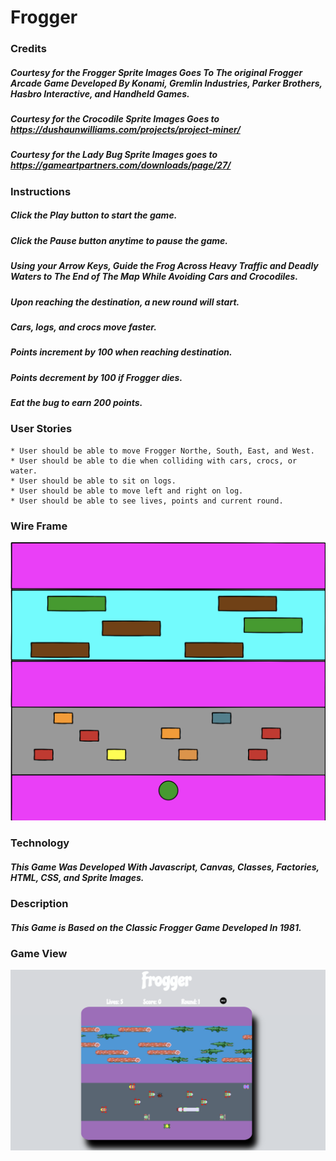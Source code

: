 # Frogger
### Credits
##### Courtesy for the Frogger Sprite Images Goes To The original Frogger Arcade Game Developed By Konami, Gremlin Industries, Parker Brothers, Hasbro Interactive, and Handheld Games.

##### Courtesy for the Crocodile Sprite Images Goes to https://dushaunwilliams.com/projects/project-miner/

##### Courtesy for the Lady Bug Sprite Images goes to https://gameartpartners.com/downloads/page/27/

### Instructions

##### Click the Play button to start the game.
##### Click the Pause button anytime to pause the game.
##### Using your Arrow Keys, Guide the Frog Across Heavy Traffic and Deadly Waters to The End of The Map While Avoiding Cars and Crocodiles.
##### Upon reaching the destination, a new round will start.
##### Cars, logs, and crocs move faster.
##### Points increment by 100 when reaching destination.
##### Points decrement by 100 if Frogger dies.
##### Eat the bug to earn 200 points.


### User Stories

	* User should be able to move Frogger Northe, South, East, and West.
	* User should be able to die when colliding with cars, crocs, or water.
	* User should be able to sit on logs.
	* User should be able to move left and right on log.
	* User should be able to see lives, points and current round.

### Wire Frame

![alt text](images/wireframe.png)

### Technology
##### This Game Was Developed With Javascript, Canvas, Classes, Factories, HTML, CSS, and Sprite Images.

### Description
##### This Game is Based on the Classic Frogger Game Developed In 1981.

### Game View
![alt text](images/FroggerGame.png)